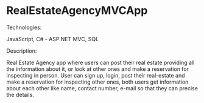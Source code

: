 # RealEstateAgencyMVCApp

Technologies:

JavaScript, C# - ASP.NET MVC, SQL

Description:

Real Estate Agency app where users can post their real estate providing all the information about it, or look at other ones and make a reservation for inspecting in person. User can sign up, login, post their real-estate and make a reservation for inspecting other ones, both users get information about each other like name, contact number, e-mail so that they can precise the details. 

